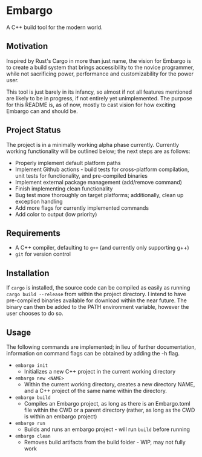 # Embargo

A C++ build tool for the modern world.

## Motivation

Inspired by Rust's Cargo in more than just name, the vision for Embargo is to create a build system that brings accessibility to the novice programmer, while not sacrificing power, performance and customizability for the power user.

This tool is just barely in its infancy, so almost if not all features mentioned are likely to be in progress, if not entirely yet unimplemented. The purpose for this README is, as of now, mostly to cast vision for how exciting Embargo can and should be.

## Project Status

The project is in a minimally working alpha phase currently. Currently working functionality will be outlined below; the next steps are as follows:

- Properly implement default platform paths
- Implement Github actions - build tests for cross-platform compilation, unit tests for functionality, and pre-compiled binaries
- Implement external package management (add/remove command)
- Finish implementing clean functionality
- Bug test more thoroughly on target platforms; additionally, clean up exception handling
- Add more flags for currently implemented commands
- Add color to output (low priority)

## Requirements

 - A C++ compiler, defaulting to `g++` (and currently only supporting g++)
 - `git` for version control

## Installation

If `cargo` is installed, the source code can be compiled as easily as running `cargo build --release` from within the project directory. I intend to have pre-compiled binaries available for download within the near future. The binary can then be added to the PATH environment variable, however the user chooses to do so.

## Usage

The following commands are implemented; in lieu of further documentation, information on command flags can be obtained by adding the -h flag. 

- `embargo init`
    - Initializes a new C++ project in the current working directory
- `embargo new <NAME>`
    - Within the current working directory, creates a new directory NAME, and a C++ project of the same name within the directory.
- `embargo build`
    - Compiles an Embargo project, as long as there is an Embargo.toml file within the CWD or a parent directory (rather, as long as the CWD is within an embargo project)
- `embargo run`
    - Builds and runs an embargo project - will run `build` before running
- `embargo clean`
    - Removes build artifacts from the build folder - WIP, may not fully work